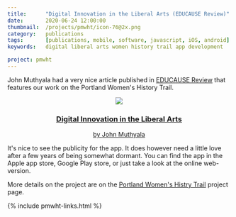 ```yaml
---
title: 		"Digital Innovation in the Liberal Arts (EDUCAUSE Review)"
date: 		2020-06-24 12:00:00
thumbnail:  /projects/pmwht/icon-76@2x.png
category: 	publications
tags:       [publications, mobile, software, javascript, iOS, android]
keywords: 	digital liberal arts women history trail app development

project: pmwht
---
```

John Muthyala had a very nice article published in [EDUCAUSE Review](https://er.educause.edu/articles/2020/6/digital-innovation-in-the-liberal-arts) that features our work on the Portland Women's History Trail.

  <div style="margin: auto; text-align: center; margin-bottom: 1em;">
    <a href="https://er.educause.edu/articles/2020/6/digital-innovation-in-the-liberal-arts">
      <img src="https://er.educause.edu/-/media/images/logos/educauselogov3.svg?la=en&hash=CE43647D7B719478A53A414078F152E564E583E6" />
      <h3>Digital Innovation in the Liberal Arts</h3>
      by <a href="https://members.educause.edu/john-muthyala">John Muthyala</a>
    </a>
  </div>

It's nice to see the publicity for the app. It does however need a little love after a few years of being somewhat dormant. You can find the app in the Apple app store, Google Play store, or just take a look at the online web-version.

More details on the project are on the [Portland Women's Histry Trail](/pmwht/) project page.

{% include pmwht-links.html %}


